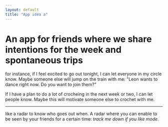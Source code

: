 ```yaml
---
layout: default
title: "App idea a"
---
```


# An app for friends where we share intentions for the week and spontaneous trips

for instance, if I feel excited to go out tonight, I can let everyone in my circle know. Maybe someone else will jump on the train with me: "Leon wants to dance right now. Do you want to join them?"

If I have a plan to do a lot of crocheing in the next week or two, I can let people know. Maybe this will motivate someone else to crochet with me. 

______
like a radar to know who goes out when. A radar where you can enable to be seen by your friends for a certain time: *track me down if you like mode*. 
